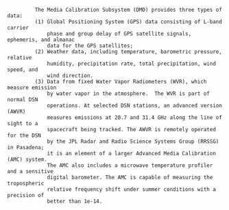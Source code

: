 
             The Media Calibration Subsystem (DMD) provides three types of data:
             (1) Global Positioning System (GPS) data consisting of L-band carrier
                 phase and group delay of GPS satellite signals, ephemeris, and almanac
                 data for the GPS satellites;
             (2) Weather data, including temperature, barometric pressure, relative
                 humidity, precipitation rate, total precipitation, wind speed, and
                 wind direction.
             (3) Data from fixed Water Vapor Radiometers (WVR), which measure emission 
                 by water vapor in the atmosphere.  The WVR is part of normal DSN 
                 operations. At selected DSN stations, an advanced version (AWVR) 
                 measures emissions at 20.7 and 31.4 GHz along the line of sight to a
                 spacecraft being tracked. The AWVR is remotely operated for the DSN 
                 by the JPL Radar and Radio Science Systems Group (RRSSG) in Pasadena;
                 it is an element of a larger Advanced Media Calibration (AMC) system.
                 The AMC also includes a microwave temperature profiler and a sensitive
                 digital barometer. The AMC is capable of measuring the tropospheric 
                 relative frequency shift under summer conditions with a precision of 
                 better than 1e-14.
        